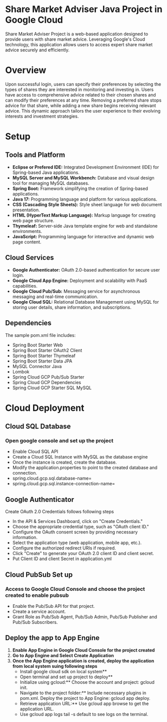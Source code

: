 <h1>Share Market Adviser Java Project in Google Cloud </h1>
Share Market Adviser Project is a web-based application designed to provide users with share market advice. Leveraging Google's Cloud technology, this application allows users to access expert share market advice securely and efficiently.

<h1>Overview</h1>
Upon successful login, users can specify their preferences by selecting the types of shares they are interested in monitoring and investing in. Users have access to comprehensive advice related to their chosen shares and can modify their preferences at any time. Removing a preferred share stops advice for that share, while adding a new share begins receiving relevant advice. This dynamic approach tailors the user experience to their evolving interests and investment strategies.

<h1>Setup</h1>
<h2>Tools and Platform</h2>
<ul>
  <li><b>Eclipse or Prefered IDE:</b> Integrated Development Environment (IDE) for Spring-based Java applications.</li>
  <li><b>MySQL Server and MySQL Workbench:</b> Database and visual design tool for managing MySQL databases.</li>
  <li><b>Spring Boot:</b> Framework simplifying the creation of Spring-based applications.</li>
  <li><b>Java 17:</b> Programming language and platform for various applications.</li>
  <li><b>CSS (Cascading Style Sheets):</b> Style sheet language for web document presentation.</li>
  <li><b>HTML (HyperText Markup Language):</b> Markup language for creating web page structure.</li>
  <li><b>Thymeleaf: </b>Server-side Java template engine for web and standalone environments.</li>
  <li><b>JavaScript:</b> Programming language for interactive and dynamic web page content.</li>
  
</ul>
<h2>Cloud Services</h2>
<ul>
  <li><b>Google Authenticator:</b> OAuth 2.0-based authentication for secure user login.</li>
  <li><b>Google Cloud App Engine:</b> Deployment and scalability with PaaS capabilities.</li>
  <li><b>Google Cloud Pub/Sub:</b> Messaging service for asynchronous messaging and real-time communication.</li>
  <li><b>Google Cloud SQL:</b> Relational Database Management using MySQL for storing user details, share information, and subscriptions.</li>

</ul>

<h2>Dependencies</h2>
The sample pom.xml file includes:
<ul>
  <li>Spring Boot Starter Web</li>
   <li>Spring Boot Starter OAuth2 Client</li>
   <li>Spring Boot Starter Thymeleaf</li>
   <li>Spring Boot Starter Data JPA</li>
   <li>MySQL Connector Java</li>
   <li>Lombok</li>
   <li>Spring Cloud GCP Pub/Sub Starter</li>
   <li>Spring Cloud GCP Dependencies</li>
   <li>Spring Cloud GCP Starter SQL MySQL</li>
   </ul>

<h1>Cloud Deployment</h1>
<h2>Cloud SQL Database</h2>
<h3>Open google console and set up the project</h3>
<ul>
  <li>Enable Cloud SQL API</li>
<li>Create a Cloud SQL Instance with MySQL as the database engine</li>
<li>Once the instance is created, create the database.</li>
<li>Modify the application.properties to point to the created database and connection.</li>
<li>spring.cloud.gcp.sql.database-name=<DB_NAME></li>
<li>spring.cloud.gcp.sql.instance-connection-name=</li>
</ul>
<h2>Google Authenticator</h2>
  Create OAuth 2.0 Credentials follows following steps <ul>
    <li>In the API & Services Dashboard, click on "Create Credentials."</li>
    <li>Choose the appropriate credential type, such as "OAuth client ID."</li>
    <li>Configure the OAuth consent screen by providing necessary information.</li>
    <li>Select the application type (web application, mobile app, etc.).</li>
    <li>Configure the authorized redirect URIs if required.</li>
    <li>Click "Create" to generate your OAuth 2.0 client ID and client secret.</li>
    <li>Put Client ID and client Secret in application.yml</li>
  </ul>

<h2>Cloud PubSub Set up</h2>
<h3>Access to Google Cloud Console and choose the project created to enable pubsub</h3>
<ul>
  <li>Enable the Pub/Sub API for that project.</li>
  <li>Create a service account.</li>
<li>Grant Role as Pub/Sub Agent, Pub/Sub Admin, Pub/Sub Publisher and Pub/Sub Subscribers.</li>

</ul>
<h2>Deploy the app to App Engine</h2>
<ol>
  <li><b>Enable App Engine in Google Cloud Console for the project created</b></li>
  <li><b>Go to App Engine and Select Create Application</b></li>
  <li><b>Once the App Engine application is created, deploy the application from local system suing following steps</b>
  <ul>
  <li>Install google cloud sdk on local system**</li>
<li>Open terminal and set up project to deploy**</li>
<li>Initialize using gcloud:** Choose the account and project: gcloud init.</li>
<li>Navigate to the project folder:** Include necessary plugins in pom.xml. Deploy the project to App Engine: gcloud app deploy.</li>
<li>Retrieve application URL:** Use gcloud app browse to get the application URL.</li>
<li>Use gcloud app logs tail -s default to see logs on the terminal.</li>


</ul></li>
</ol>

